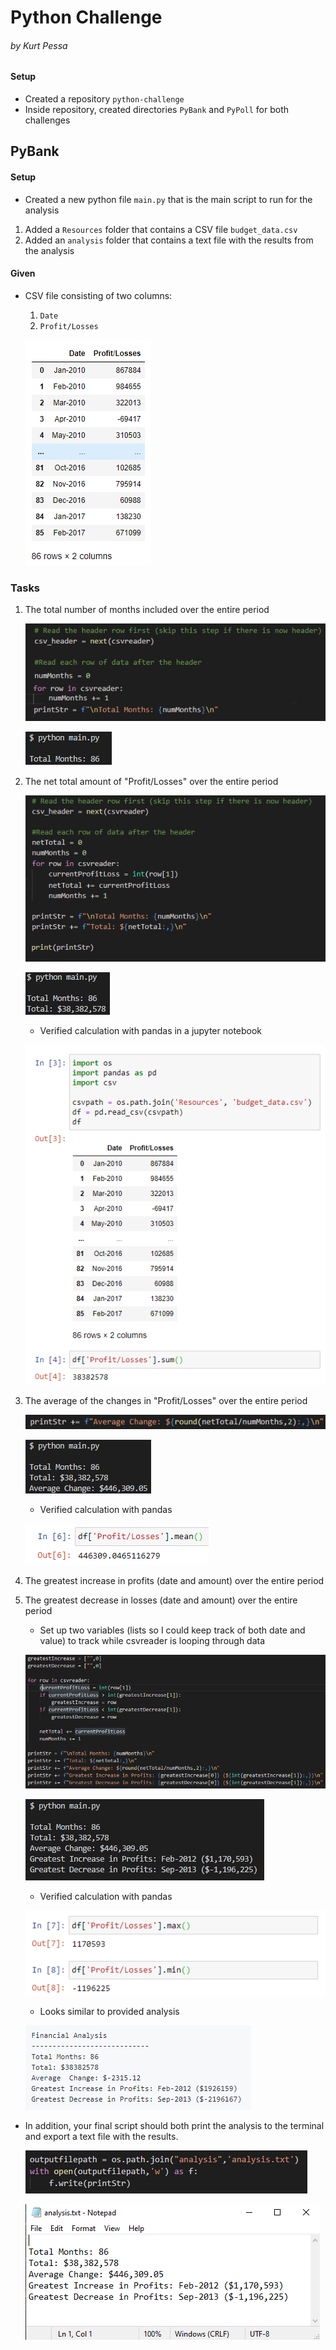 # Python Challenge
###### by Kurt Pessa

#### Setup
* Created a repository `python-challenge`
* Inside repository, created directories `PyBank` and `PyPoll` for both challenges


## PyBank

#### Setup
* Created a new python file `main.py` that is the main script to run for the analysis
1. Added a `Resources` folder that contains a CSV file `budget_data.csv`
2. Added an `analysis` folder that contains a text file with the results from the analysis

#### Given
* CSV file consisting of two columns:
	1. `Date`
	2. `Profit/Losses`

	![](Images/budget_data.png) 

### Tasks
1. The total number of months included over the entire period

	![](Images/num_months.png)

	![](Images/num_months_output2.png)

2. The net total amount of "Profit/Losses" over the entire period

	![](Images/total.png)

	![](Images/total_output.png)

	* Verified calculation with pandas in a jupyter notebook

	![](Images/sum_pandas.png)

3. The average of the changes in "Profit/Losses" over the entire period

	![](Images/average.png)

	![](Images/average_output.png)
	
	* Verified calculation with pandas
	
	![](Images/average_pandas.png)

4. The greatest increase in profits (date and amount) over the entire period
5. The greatest decrease in losses (date and amount) over the entire period	
	* Set up two variables (lists so I could keep track of both date and value) to track while csvreader is looping through data
	
	![](Images/greatestincrease.png)

	![](Images/output.png)

	* Verified calculation with pandas
	
	![](Images/output_pandas.png)	

	* Looks similar to provided analysis
	
	![](Images/sample_analysis.png)

* In addition, your final script should both print the analysis to the terminal and export a text file with the results.

	![](Images/write.png)

	![](Images/file_output.png)